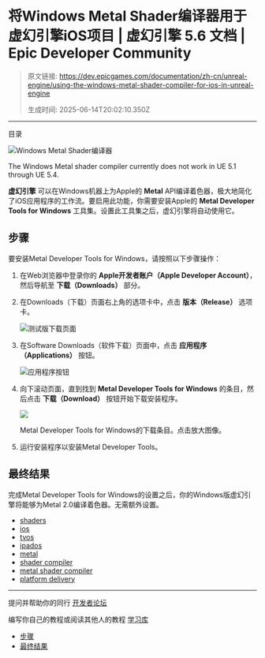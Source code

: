 # 将Windows Metal Shader编译器用于虚幻引擎iOS项目 | 虚幻引擎 5.6 文档 | Epic Developer Community

> 原文链接: https://dev.epicgames.com/documentation/zh-cn/unreal-engine/using-the-windows-metal-shader-compiler-for-ios-in-unreal-engine
> 
> 生成时间: 2025-06-14T20:02:10.350Z

---

目录

![Windows Metal Shader编译器](https://dev.epicgames.com/community/api/documentation/image/7becfc76-db33-4452-ba9f-f96858257d12?resizing_type=fill&width=1920&height=335)

The Windows Metal shader compiler currently does not work in UE 5.1 through UE 5.4.

**虚幻引擎** 可以在Windows机器上为Apple的 **Metal** API编译着色器，极大地简化了iOS应用程序的工作流。要启用此功能，你需要安装Apple的 **Metal Developer Tools for Windows** 工具集。设置此工具集之后，虚幻引擎将自动使用它。

## 步骤

要安装Metal Developer Tools for Windows，请按照以下步骤操作：

1.  在Web浏览器中登录你的 **Apple开发者账户（Apple Developer Account）**，然后导航至 **下载（Downloads）** 部分。
    
2.  在Downloads（下载）页面右上角的选项卡中，点击 **版本（Release）** 选项卡。
    
    ![测试版下载页面](https://d1iv7db44yhgxn.cloudfront.net/documentation/images/3cf45bf2-1990-4945-9768-84a5740abb3f/betadownloads.png)
3.  在Software Downloads（软件下载）页面中，点击 **应用程序（Applications）** 按钮。
    
    ![应用程序按钮](https://d1iv7db44yhgxn.cloudfront.net/documentation/images/b71581eb-4678-4db0-b9ee-b7800ec2965f/applications.png)
4.  向下滚动页面，直到找到 **Metal Developer Tools for Windows** 的条目，然后点击 **下载（Download）** 按钮开始下载安装程序。
    
    [![](https://d1iv7db44yhgxn.cloudfront.net/documentation/images/0bc5bfef-beb2-45f8-bd12-3e861a5ac24c/downloadtools.png)](https://d1iv7db44yhgxn.cloudfront.net/documentation/images/0bc5bfef-beb2-45f8-bd12-3e861a5ac24c/downloadtools.png)
    
    Metal Developer Tools for Windows的下载条目。点击放大图像。
    
5.  运行安装程序以安装Metal Developer Tools。
    

## 最终结果

完成Metal Developer Tools for Windows的设置之后，你的Windows版虚幻引擎将能够为Metal 2.0编译着色器。无需额外设置。

-   [shaders](https://dev.epicgames.com/community/search?query=shaders)
-   [ios](https://dev.epicgames.com/community/search?query=ios)
-   [tvos](https://dev.epicgames.com/community/search?query=tvos)
-   [ipados](https://dev.epicgames.com/community/search?query=ipados)
-   [metal](https://dev.epicgames.com/community/search?query=metal)
-   [shader compiler](https://dev.epicgames.com/community/search?query=shader%20compiler)
-   [metal shader compiler](https://dev.epicgames.com/community/search?query=metal%20shader%20compiler)
-   [platform delivery](https://dev.epicgames.com/community/search?query=platform%20delivery)

* * *

提问并帮助你的同行 [开发者论坛](https://forums.unrealengine.com/categories?tag=unreal-engine)

编写你自己的教程或阅读其他人的教程 [学习库](https://dev.epicgames.com/community/unreal-engine/learning)

-   [步骤](/documentation/zh-cn/unreal-engine/using-the-windows-metal-shader-compiler-for-ios-in-unreal-engine#%E6%AD%A5%E9%AA%A4)
-   [最终结果](/documentation/zh-cn/unreal-engine/using-the-windows-metal-shader-compiler-for-ios-in-unreal-engine#%E6%9C%80%E7%BB%88%E7%BB%93%E6%9E%9C)